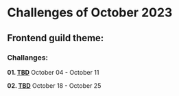 # Challenges of October 2023
## Frontend guild theme: 

### Challanges:
**01. [TBD](/)**
October 04 - October 11

**02. [TBD](/)**
October 18 - October 25